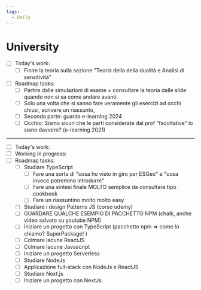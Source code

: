 ```yaml
---
tags:
  - Daily
---
```

# University 

- [ ] Today's work:
	- [ ] Finire la teoria sulla sezione "Teoria della della dualità e Analisi di sensitività"
- [ ] Roadmap tasks:
	- [ ] Partire dalle simulazioni di esame + consultare la teoria dalle slide quando non si sa come andare avanti.
	- [ ] Solo una volta che si sanno fare veramente gli esercizi ad occhi chiusi, scrivere un riassunto,
	- [ ] Seconda parte: guarda e-learning 2024
	- [ ] Occhio: Siamo sicuri che le parti considerate dal prof "facoltative" lo siano davvero? (e-learning 2021)
***


- [ ] Today's work:
- [ ] Working in progress:
- [ ] Roadmap tasks:
	- [ ] Studiare TypeScript
		- [ ] Fare una sorta di "cosa ho visto in giro per ESGeo" e "cosa invece potremmo introdurre"
		- [ ] Fare una sintesi finale MOLTO semplice da consultare tipo cookbook
		- [ ] Fare un riassuntino molto molto easy
	- [ ] Studiare i design Patterns JS (corso udemy)
	- [ ] GUARDARE QUALCHE ESEMPIO DI PACCHETTO NPM (chalk, anche video salvato su youtube NPM)
	- [ ] Iniziare un progetto con TypeScript (pacchetto npm => come lo chiamo? SuperPackage! )
	- [ ] Colmare lacune ReactJS
	- [ ] Colmare lacune Javascript
	- [ ] Iniziare un progetto Serverless
	- [ ] Studiare NodeJs
	- [ ] Applicazione full-stack con NodeJs e ReactJS 
	- [ ] Studiare Next.js
	- [ ] Iniziare un progetto con NextJs